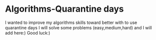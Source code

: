 # Algorithms-Quarantine days
I wanted to improve my algorithms skills toward better with to use quarantine days
I will solve some problems (easy,medium,hard)
and I will add here:)
Good luck:)
